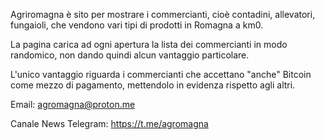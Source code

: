 Agriromagna è sito per mostrare i commercianti, cioè contadini, allevatori, fungaioli, che vendono vari tipi di prodotti in Romagna a km0.

La pagina carica ad ogni apertura la lista dei commercianti in modo randomico, non dando quindi alcun vantaggio particolare.

L'unico vantaggio riguarda i commercianti che accettano "anche" Bitcoin come mezzo di pagamento, mettendolo in evidenza rispetto agli altri.

Email: agromagna@proton.me

Canale News Telegram: https://t.me/agromagna
